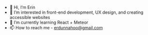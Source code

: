 - 👋 Hi, I’m Erin
- 👀 I’m interested in front-end development, UX design, and creating accessible websites
- 🌱 I’m currently learning React + Meteor
- 📫 How to reach me - erdunnahoo@gmail.com
